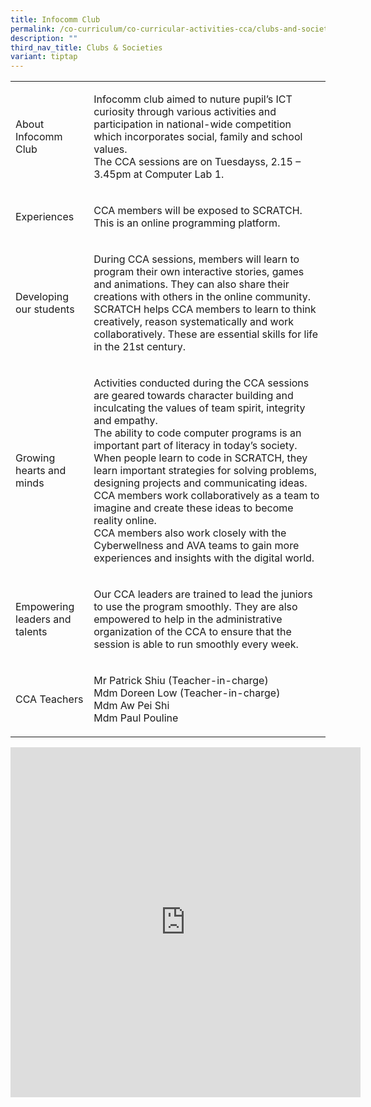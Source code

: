 ```yaml
---
title: Infocomm Club
permalink: /co-curriculum/co-curricular-activities-cca/clubs-and-societies/infocomm-club/
description: ""
third_nav_title: Clubs & Societies
variant: tiptap
---
```

<table style="minWidth: 50px">
<colgroup>
<col>
<col>
</colgroup>
<tbody>
<tr>
<td rowspan="1" colspan="1">
<p>About Infocomm Club</p>
</td>
<td rowspan="1" colspan="1">
<p>Infocomm club aimed to nuture pupil’s ICT curiosity through various activities
and participation in national-wide competition which incorporates social,
family and school values.
<br>The CCA sessions are on Tuesdayss, 2.15 – 3.45pm at Computer Lab 1.</p>
</td>
</tr>
<tr>
<td rowspan="1" colspan="1">
<p>Experiences</p>
</td>
<td rowspan="1" colspan="1">
<p>CCA members will be exposed to SCRATCH. This is an online programming
platform.</p>
</td>
</tr>
<tr>
<td rowspan="1" colspan="1">
<p>Developing our students</p>
</td>
<td rowspan="1" colspan="1">
<p>During CCA sessions, members will learn to program their own interactive
stories, games and animations. They can also share their creations with
others in the online community. SCRATCH helps CCA members to learn to think
creatively, reason systematically and work collaboratively. These are essential
skills for life in the 21st century.</p>
</td>
</tr>
<tr>
<td rowspan="1" colspan="1">
<p>Growing hearts and minds</p>
</td>
<td rowspan="1" colspan="1">
<p>Activities conducted during the CCA sessions are geared towards character
building and inculcating the values of team spirit, integrity and empathy.
<br>The ability to code computer programs is an important part of literacy
in today’s society. When people learn to code in SCRATCH, they learn important
strategies for solving problems, designing projects and communicating ideas.
CCA members work collaboratively as a team to imagine and create these
ideas to become reality online.
<br>CCA members also work closely with the Cyberwellness and AVA teams to
gain more experiences and insights with the digital world.</p>
</td>
</tr>
<tr>
<td rowspan="1" colspan="1">
<p>Empowering leaders and talents
<br>
</p>
</td>
<td rowspan="1" colspan="1">
<p>Our CCA leaders are trained to lead the juniors to use the program smoothly.
They are also empowered to help in the administrative organization of the
CCA to ensure that the session is able to run smoothly every week.</p>
</td>
</tr>
<tr>
<td rowspan="1" colspan="1">
<p>CCA Teachers</p>
</td>
<td rowspan="1" colspan="1">
<p>Mr Patrick Shiu (Teacher-in-charge)
<br>Mdm Doreen Low (Teacher-in-charge)
<br>Mdm Aw Pei Shi
<br>Mdm Paul Pouline</p>
</td>
</tr>
</tbody>
</table>
<div class="iframe-wrapper">
<iframe height="560" width="560" allowfullscreen="true" frameborder="0" src="https://docs.google.com/presentation/d/e/2PACX-1vSm89eswRKxPXQw-luUwEbiS_9grrY_K2Q74Om8TUAHulAWzvKRcWlx5es9sQ1VD_hWVrsBEXOYWK40/embed?start=true&amp;loop=true&amp;delayms=3000"></iframe>
</div>
<p></p>